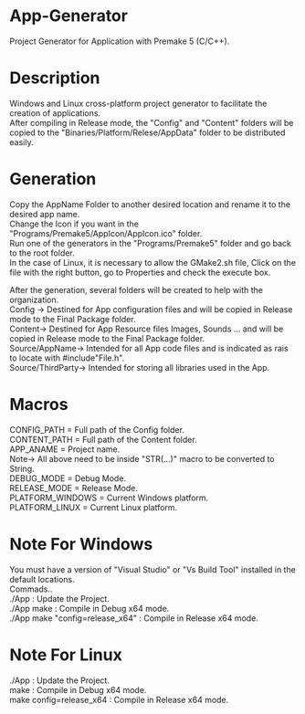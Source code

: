 # App-Generator
Project Generator for Application with Premake 5 (C/C++).
   
# Description
Windows and Linux cross-platform project generator to facilitate the creation of applications.  
After compiling in Release mode, the "Config" and "Content" folders will be copied to the "Binaries/Platform/Relese/AppData" folder to be distributed easily.  

# Generation
Copy the AppName Folder to another desired location and rename it to the desired app name.  
Change the Icon if you want in the "Programs/Premake5/AppIcon/AppIcon.ico" folder.  
Run one of the generators in the "Programs/Premake5" folder and go back to the root folder.  
In the case of Linux, it is necessary to allow the GMake2.sh file, Click on the file with the right button, go to Properties and check the execute box.  
  
After the generation, several folders will be created to help with the organization.  
Config -> Destined for App configuration files and will be copied in Release mode to the Final Package folder.  
Content-> Destined for App Resource files Images, Sounds ... and will be copied in Release mode to the Final Package folder.  
Source/AppName-> Intended for all App code files and is indicated as rais to locate with #include"File.h".  
Source/ThirdParty-> Intended for storing all libraries used in the App.  

# Macros
CONFIG_PATH      = Full path of the Config folder.  
CONTENT_PATH     = Full path of the Content folder.  
APP_ANAME        = Project name.  
Note-> All above need to be inside "STR(...)" macro to be converted to String.  
DEBUG_MODE       = Debug Mode.  
RELEASE_MODE     = Release Mode.  
PLATFORM_WINDOWS = Current Windows platform.  
PLATFORM_LINUX   = Current Linux platform.

# Note For Windows
You must have a version of "Visual Studio" or "Vs Build Tool" installed in the default locations.  
Commads..  
./App : Update the Project.  
./App make : Compile in Debug x64 mode.  
./App make "config=release_x64" : Compile in Release x64 mode.  

# Note For Linux
./App : Update the Project.  
make : Compile in Debug x64 mode.  
make config=release_x64 : Compile in Release x64 mode.  
